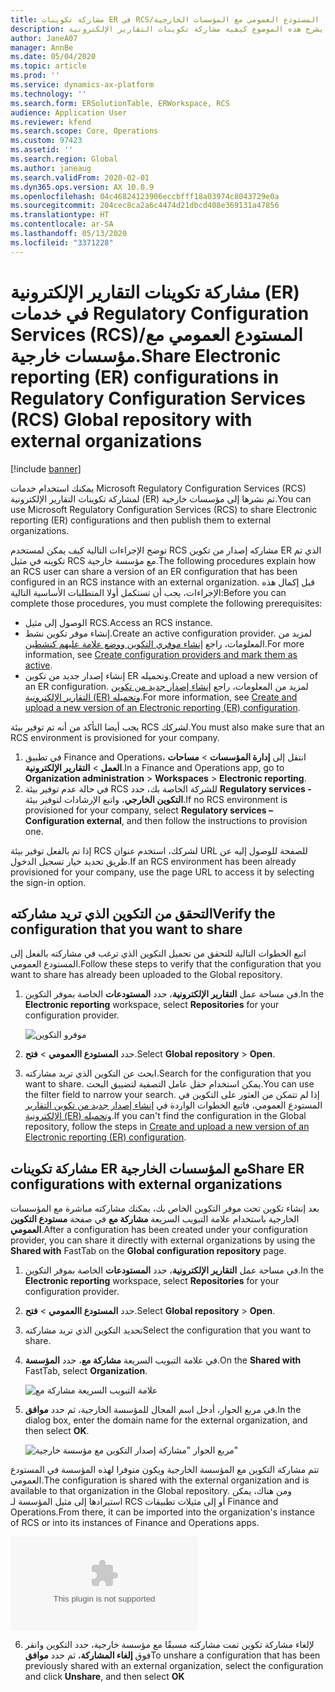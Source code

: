 ```yaml
---
title: مشاركة تكوينات ER في RCS/المستودع العمومي مع المؤسسات الخارجية
description: يشرح هذه الموضوع كيفية مشاركة تكوينات التقارير الإلكترونية (ER) في خدمات Microsoft Regulatory Configuration Services (RCS)/المستودع العمومي مباشرة مع مؤسسات خارجية.
author: JaneA07
manager: AnnBe
ms.date: 05/04/2020
ms.topic: article
ms.prod: ''
ms.service: dynamics-ax-platform
ms.technology: ''
ms.search.form: ERSolutionTable, ERWorkspace, RCS
audience: Application User
ms.reviewer: kfend
ms.search.scope: Core, Operations
ms.custom: 97423
ms.assetid: ''
ms.search.region: Global
ms.author: janeaug
ms.search.validFrom: 2020-02-01
ms.dyn365.ops.version: AX 10.0.9
ms.openlocfilehash: 04c46824123906eccbfff18a03974c8043729e0a
ms.sourcegitcommit: 204cec8ca2a6c4474d21dbcd408e369131a47856
ms.translationtype: HT
ms.contentlocale: ar-SA
ms.lasthandoff: 05/13/2020
ms.locfileid: "3371228"
---
```

# <a name="share-electronic-reporting-er-configurations-in-regulatory-configuration-services-rcs-global-repository-with-external-organizations"></a><span data-ttu-id="e73b9-103">مشاركة تكوينات التقارير الإلكترونية (ER) في خدمات Regulatory Configuration Services (RCS)/المستودع العمومي مع مؤسسات خارجية.</span><span class="sxs-lookup"><span data-stu-id="e73b9-103">Share Electronic reporting (ER) configurations in Regulatory Configuration Services (RCS) Global repository with external organizations</span></span>

[!include [banner](../includes/banner.md)]

<span data-ttu-id="e73b9-104">يمكنك استخدام خدمات Microsoft Regulatory Configuration Services (RCS) لمشاركة تكوينات التقارير الإلكترونية (ER) ثم نشرها إلى مؤسسات خارجية.</span><span class="sxs-lookup"><span data-stu-id="e73b9-104">You can use Microsoft Regulatory Configuration Services (RCS) to share Electronic reporting (ER) configurations and then publish them to external organizations.</span></span>

<span data-ttu-id="e73b9-105">توضح الإجراءات التالية كيف يمكن لمستخدم RCS مشاركه إصدار من تكوين ER الذي تم تكوينه في مثيل RCS مع مؤسسة خارجية.</span><span class="sxs-lookup"><span data-stu-id="e73b9-105">The following procedures explain how an RCS user can share a version of an ER configuration that has been configured in an RCS instance with an external organization.</span></span> <span data-ttu-id="e73b9-106">قبل إكمال هذه الإجراءات، يجب أن تستكمل أولا المتطلبات الأساسية التالية:</span><span class="sxs-lookup"><span data-stu-id="e73b9-106">Before you can complete those procedures, you must complete the following prerequisites:</span></span>

- <span data-ttu-id="e73b9-107">الوصول إلى مثيل RCS.</span><span class="sxs-lookup"><span data-stu-id="e73b9-107">Access an RCS instance.</span></span>
- <span data-ttu-id="e73b9-108">إنشاء موفر تكوين نشط.</span><span class="sxs-lookup"><span data-stu-id="e73b9-108">Create an active configuration provider.</span></span> <span data-ttu-id="e73b9-109">لمزيد من المعلومات، راجع [إنشاء موفري التكوين ووضع علامة عليهم كنشطين](../../fin-ops-core/dev-itpro/analytics/tasks/er-configuration-provider-mark-it-active-2016-11.md).</span><span class="sxs-lookup"><span data-stu-id="e73b9-109">For more information, see [Create configuration providers and mark them as active](../../fin-ops-core/dev-itpro/analytics/tasks/er-configuration-provider-mark-it-active-2016-11.md).</span></span>
- <span data-ttu-id="e73b9-110">إنشاء إصدار جديد من تكوين ER وتحميله.</span><span class="sxs-lookup"><span data-stu-id="e73b9-110">Create and upload a new version of an ER configuration.</span></span> <span data-ttu-id="e73b9-111">لمزيد من المعلومات، راجع [إنشاء إصدار جديد من تكوين التقارير الإلكترونية (ER) وتحميله](rcs-global-repo-upload.md).</span><span class="sxs-lookup"><span data-stu-id="e73b9-111">For more information, see [Create and upload a new version of an Electronic reporting (ER) configuration](rcs-global-repo-upload.md).</span></span>

<span data-ttu-id="e73b9-112">يجب أيضا التأكد من أنه تم توفير بيئة RCS لشركك.</span><span class="sxs-lookup"><span data-stu-id="e73b9-112">You must also make sure that an RCS environment is provisioned for your company.</span></span>

1. <span data-ttu-id="e73b9-113">في تطبيق Finance and Operations، انتقل إلى **إدارة المؤسسات** \> **مساحات العمل** \> **التقارير الإلكترونية**.</span><span class="sxs-lookup"><span data-stu-id="e73b9-113">In a Finance and Operations app, go to **Organization administration** \> **Workspaces** \> **Electronic reporting**.</span></span>
2. <span data-ttu-id="e73b9-114">في حالة عدم توفير بيئة RCS للشركة الخاصة بك، حدد **Regulatory services - التكوين الخارجي**، واتبع الإرشادات لتوفير بيئة.</span><span class="sxs-lookup"><span data-stu-id="e73b9-114">If no RCS environment is provisioned for your company, select **Regulatory services – Configuration external**, and then follow the instructions to provision one.</span></span>

<span data-ttu-id="e73b9-115">إذا تم بالفعل توفير بيئة RCS لشركك، استخدم عنوان URL للصفحة للوصول إليه عن طريق تحديد خيار تسجيل الدخول.</span><span class="sxs-lookup"><span data-stu-id="e73b9-115">If an RCS environment has been already provisioned for your company, use the page URL to access it by selecting the sign-in option.</span></span>

## <a name="verify-the-configuration-that-you-want-to-share"></a><span data-ttu-id="e73b9-116">التحقق من التكوين الذي تريد مشاركته</span><span class="sxs-lookup"><span data-stu-id="e73b9-116">Verify the configuration that you want to share</span></span>

<span data-ttu-id="e73b9-117">اتبع الخطوات التالية للتحقق من تحميل التكوين الذي ترغب في مشاركته بالفعل إلى المستودع العمومي.</span><span class="sxs-lookup"><span data-stu-id="e73b9-117">Follow these steps to verify that the configuration that you want to share has already been uploaded to the Global repository.</span></span>

1. <span data-ttu-id="e73b9-118">في مساحة عمل **التقارير الإلكترونية**، حدد **المستودعات** الخاصة بموفر التكوين.</span><span class="sxs-lookup"><span data-stu-id="e73b9-118">In the **Electronic reporting** workspace, select **Repositories** for your configuration provider.</span></span>

    ![موفرو التكوين](https://github.com/MicrosoftDocs/Dynamics-365-Operations/blob/Janeaug_RCSdocs/articles/finance/localizations/media/1_RCS_Repo_for_config_provider.JPG)

2. <span data-ttu-id="e73b9-120">حدد **المستودع االعمومي** \> **فتح**.</span><span class="sxs-lookup"><span data-stu-id="e73b9-120">Select **Global repository** \> **Open**.</span></span>
3. <span data-ttu-id="e73b9-121">ابحث عن التكوين الذي تريد مشاركته.</span><span class="sxs-lookup"><span data-stu-id="e73b9-121">Search for the configuration that you want to share.</span></span> <span data-ttu-id="e73b9-122">يمكن استخدام حقل عامل التصفية لتضييق البحث.</span><span class="sxs-lookup"><span data-stu-id="e73b9-122">You can use the filter field to narrow your search.</span></span> <span data-ttu-id="e73b9-123">إذا لم تتمكن من العثور على التكوين في المستودع العمومي، فاتبع الخطوات الواردة في [إنشاء إصدار جديد من تكوين التقارير الإلكترونية (ER) وتحميله](rcs-global-repo-upload.md).</span><span class="sxs-lookup"><span data-stu-id="e73b9-123">If you can't find the configuration in the Global repository, follow the steps in [Create and upload a new version of an Electronic reporting (ER) configuration](rcs-global-repo-upload.md).</span></span>

## <a name="share-er-configurations-with-external-organizations"></a><span data-ttu-id="e73b9-124">مشاركة تكوينات ER مع المؤسسات الخارجية</span><span class="sxs-lookup"><span data-stu-id="e73b9-124">Share ER configurations with external organizations</span></span>

<span data-ttu-id="e73b9-125">بعد إنشاء تكوين تحت موفر التكوين الخاص بك، يمكنك مشاركته مباشرة مع المؤسسات الخارجية باستخدام علامة التبويب السريعة **مشاركة مع** في صفحة **مستودع التكوين العمومي**.</span><span class="sxs-lookup"><span data-stu-id="e73b9-125">After a configuration has been created under your configuration provider, you can share it directly with external organizations by using the **Shared with** FastTab on the **Global configuration repository** page.</span></span>

1. <span data-ttu-id="e73b9-126">في مساحة عمل **التقارير الإلكترونية**، حدد **المستودعات** الخاصة بموفر التكوين.</span><span class="sxs-lookup"><span data-stu-id="e73b9-126">In the **Electronic reporting** workspace, select **Repositories** for your configuration provider.</span></span>
2. <span data-ttu-id="e73b9-127">حدد **المستودع االعمومي** \> **فتح**.</span><span class="sxs-lookup"><span data-stu-id="e73b9-127">Select **Global repository** \> **Open**.</span></span> 
3. <span data-ttu-id="e73b9-128">تحديد التكوين الذي تريد مشاركته</span><span class="sxs-lookup"><span data-stu-id="e73b9-128">Select the configuration that you want to share.</span></span>
4. <span data-ttu-id="e73b9-129">في علامة التبويب السريعة **مشاركة مع**، حدد **المؤسسة**.</span><span class="sxs-lookup"><span data-stu-id="e73b9-129">On the **Shared with** FastTab, select **Organization**.</span></span>

    ![علامة التبويب السريعة مشاركة مع](https://github.com/MicrosoftDocs/Dynamics-365-Operations/blob/Janeaug_RCSdocs/articles/finance/localizations/media/1_RCS_Repo_for_Share_with_org.JPG)

5. <span data-ttu-id="e73b9-131">في مربع الحوار، أدخل اسم المجال للمؤسسة الخارجية، ثم حدد **موافق**.</span><span class="sxs-lookup"><span data-stu-id="e73b9-131">In the dialog box, enter the domain name for the external organization, and then select **OK**.</span></span>

    ![مربع الحوار "مشاركة إصدار التكوين مع مؤسسة خارجية"](https://github.com/MicrosoftDocs/Dynamics-365-Operations/blob/Janeaug_RCSdocs/articles/finance/localizations/media/1_RCS_Repo_for_Share_with_form.JPG)

<span data-ttu-id="e73b9-133">تتم مشاركة التكوين مع المؤسسة الخارجية ويكون متوفرا لهذه المؤسسة في المستودع العمومي.</span><span class="sxs-lookup"><span data-stu-id="e73b9-133">The configuration is shared with the external organization and is available to that organization in the Global repository.</span></span> <span data-ttu-id="e73b9-134">ومن هناك، يمكن استيرادها إلى مثيل المؤسسة لـ RCS أو إلى مثيلات تطبيقات Finance and Operations.</span><span class="sxs-lookup"><span data-stu-id="e73b9-134">From there, it can be imported into the organization's instance of RCS or into its instances of Finance and Operations apps.</span></span>

![مشاركة التكوين مع مؤسسة خارجية](https://github.com/MicrosoftDocs/Dynamics-365-Operations/blob/Janeaug_RCSdocs/articles/finance/localizations/media/1_RCS_Repo_for_Share_with_test.com)

6. <span data-ttu-id="e73b9-136">لإلغاء مشاركة تكوين تمت مشاركته مسبقًا مع مؤسسة خارجية، حدد التكوين وانقر فوق **إلغاء المشاركة**، ثم حدد **موافق**</span><span class="sxs-lookup"><span data-stu-id="e73b9-136">To unshare a configuration that has been previously shared with an external organization, select the configuration and click **Unshare**, and then select **OK**</span></span>
